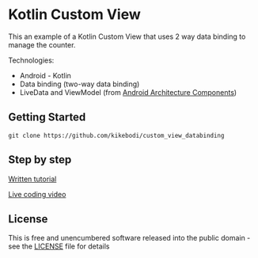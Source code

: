 # Kotlin Custom View

This an example of a Kotlin Custom View that uses 2 way data binding to manage the counter.

Technologies:
* Android - Kotlin
* Data binding (two-way data binding)
* LiveData and ViewModel (from [Android Architecture Components](https://developer.android.com/topic/libraries/architecture))

## Getting Started

```
git clone https://github.com/kikebodi/custom_view_databinding
```

## Step by step
[Written tutorial](https://kikebodi.com/two-way-databinding-android.html)

[Live coding video](https://www.youtube.com/watch?v=CoOcEv6sFkI)

## License

This is free and unencumbered software released into the public domain - see the [LICENSE](LICENSE) file for details
